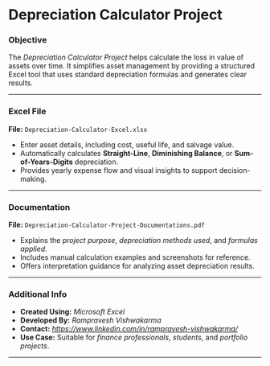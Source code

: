 # **Depreciation Calculator Project**

### **Objective**
The *Depreciation Calculator Project* helps calculate the loss in value of assets over time. It simplifies asset management by providing a structured Excel tool that uses standard depreciation formulas and generates clear results.

---

### **Excel File**
**File:** `Depreciation-Calculator-Excel.xlsx`  
- Enter asset details, including cost, useful life, and salvage value.  
- Automatically calculates **Straight-Line**, **Diminishing Balance**, or **Sum-of-Years-Digits** depreciation.  
- Provides yearly expense flow and visual insights to support decision-making.

---

### **Documentation**
**File:** `Depreciation-Calculator-Project-Documentations.pdf`  
- Explains the *project purpose*, *depreciation methods used*, and *formulas applied*.  
- Includes manual calculation examples and screenshots for reference.  
- Offers interpretation guidance for analyzing asset depreciation results.

---

### **Additional Info**
- **Created Using:** *Microsoft Excel*  
- **Developed By:** *Rampravesh Vishwakarma*  
- **Contact:** *https://www.linkedin.com/in/rampravesh-vishwakarma/*  
- **Use Case:** Suitable for *finance professionals*, *students*, and *portfolio projects*.

---

